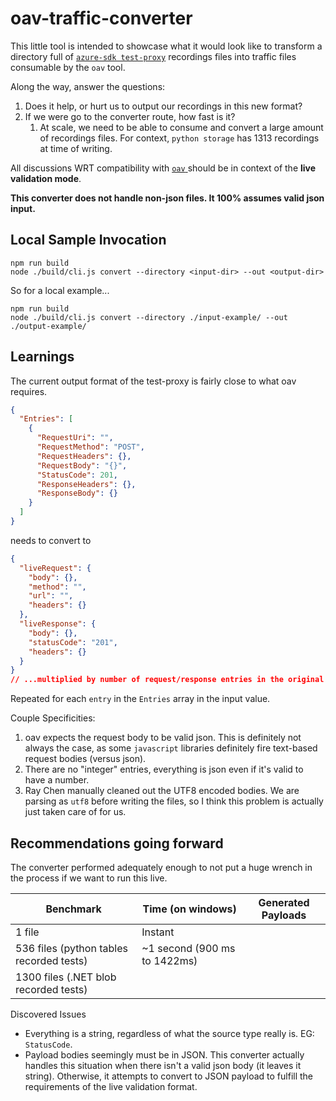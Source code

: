 # oav-traffic-converter

This little tool is intended to showcase what it would look like to transform a directory full of [`azure-sdk test-proxy`](https://github.com/Azure/azure-sdk-tools/tree/main/tools/test-proxy/Azure.Sdk.Tools.TestProxy) recordings files into traffic files consumable by the `oav` tool.

Along the way, answer the questions:

1. Does it help, or hurt us to output our recordings in this new format?
2. If we were go to the converter route, how fast is it?
   1. At scale, we need to be able to consume and convert a large amount of recordings files. For context, `python storage` has 1313 recordings at time of writing.

All discussions WRT compatibility with [`oav` ](https://github.com/Azure/oav/) should be in context of the **live validation mode**.

**This converter does not handle non-json files. It 100% assumes valid json input.**

## Local Sample Invocation

```node
npm run build
node ./build/cli.js convert --directory <input-dir> --out <output-dir>
```

So for a local example...

```node
npm run build
node ./build/cli.js convert --directory ./input-example/ --out ./output-example/
```

## Learnings

The current output format of the test-proxy is fairly close to what oav requires.

```json
{
  "Entries": [
    {
      "RequestUri": "",
      "RequestMethod": "POST",
      "RequestHeaders": {},
      "RequestBody": "{}",
      "StatusCode": 201,
      "ResponseHeaders": {},
      "ResponseBody": {} 
    }
  ]
}
```

needs to convert to

```json
{
  "liveRequest": {
    "body": {},
    "method": "",
    "url": "",
    "headers": {}
  },
  "liveResponse": {
    "body": {},
    "statusCode": "201",
    "headers": {}
  }
}
// ...multiplied by number of request/response entries in the original recording.
```

Repeated for each `entry` in the `Entries` array in the input value.

Couple Specificities:

1. oav expects the request body to be valid json. This is definitely not always the case, as some `javascript` libraries definitely fire text-based request bodies (versus json).
2. There are no "integer" entries, everything is json even if it's valid to have a number.
3. Ray Chen manually cleaned out the UTF8 encoded bodies. We are parsing as `utf8` before writing the files, so I think this problem is actually just taken care of for us.

## Recommendations going forward

The converter performed adequately enough to not put a huge wrench in the process if we want to run this live.

| Benchmark | Time (on windows) | Generated Payloads |
|---|---|---|
| 1 file | Instant |   |
| 536 files (python tables recorded tests) | ~1 second (900 ms to 1422ms) |   |
| 1300 files (.NET blob recorded tests) |  |   |

Discovered Issues

* Everything is a string, regardless of what the source type really is. EG: `StatusCode`.
* Payload bodies seemingly must be in JSON. This converter actually handles this situation when there isn't a valid json body (it leaves it string). Otherwise, it attempts to convert to JSON payload to fulfill the requirements of the live validation format.
